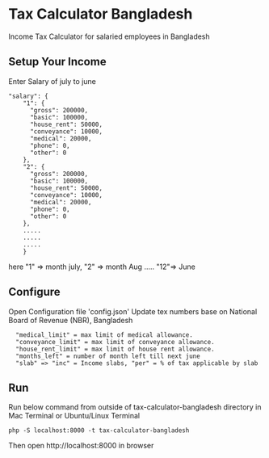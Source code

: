 # Tax Calculator Bangladesh
Income Tax Calculator for salaried employees in Bangladesh

## Setup Your Income
Enter Salary of july to june
```   
"salary": {
    "1": {
      "gross": 200000,
      "basic": 100000,
      "house_rent": 50000,
      "conveyance": 10000,
      "medical": 20000,
      "phone": 0,
      "other": 0
    },
    "2": {
      "gross": 200000,
      "basic": 100000,
      "house_rent": 50000,
      "conveyance": 10000,
      "medical": 20000,
      "phone": 0,
      "other": 0
    },
    .....
    .....
    .....
    }
```

here "1" => month july, "2" => month Aug ..... "12"=> June 


## Configure
Open Configuration file 'config.json'
Update tex numbers base on National Board of Revenue (NBR), Bangladesh

```  "medical_basic_per" = max % of medical allowance allowed of basic salary.  
  "medical_limit" = max limit of medical allowance.
  "conveyance_limit" = max limit of conveyance allowance.
  "house_rent_limit" = max limit of house rent allowance.
  "months_left" = number of month left till next june 
  "slab" => "inc" = Income slabs, "per" = % of tax applicable by slab
```
## Run
Run below command from outside of tax-calculator-bangladesh directory in Mac Terminal or Ubuntu/Linux Terminal 
```
php -S localhost:8000 -t tax-calculator-bangladesh 
```
Then open http://localhost:8000 in browser
